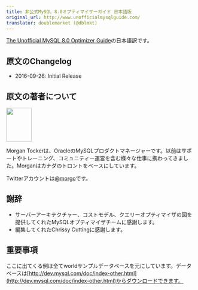 ```yaml
---
title: 非公式MySQL 8.0オプティマイザーガイド 日本語版
original_url: http://www.unofficialmysqlguide.com/
translator: doublemarket (@dblmkt)
---
```


[The Unofficial MySQL 8.0 Optimizer Guide](http://www.unofficialmysqlguide.com/)の日本語訳です。

## 原文のChangelog

- 2016-09-26: Initial Release

## 原文の著者について

<img class="align-left" src="http://www.unofficialmysqlguide.com/_images/morgan-large.jpg" style="width: 67.5px; height: 90.0px;" />

Morgan Tockerは、OracleのMySQLプロダクトマネージャーです。以前はサポートやトレーニング、コミュニティー運営を含む様々な仕事に携わってきました。Morganはカナダのトロントをベースにしています。

Twitterアカウントは[@morgo](https://twitter.com/morgo)です。

## 謝辞

- サーバーアーキテクチャー、コストモデル、クエリーオプティマイザの図を提供してくれたMySQLオプティマイザチームに感謝します。
- 編集してくれたChrissy Cuttingに感謝します。

## 重要事項

ここに出てくる例は全てworldサンプルデータベースを元にしています。データベースは[http://dev.mysql.com/doc/index-other.html](http://dev.mysql.com/doc/index-other.html)からダウンロードできます。

